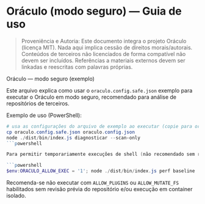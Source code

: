 # Oráculo (modo seguro) — Guia de uso

> Proveniência e Autoria: Este documento integra o projeto Oráculo (licença MIT).
> Nada aqui implica cessão de direitos morais/autorais.
> Conteúdos de terceiros não licenciados de forma compatível não devem ser incluídos.
> Referências a materiais externos devem ser linkadas e reescritas com palavras próprias.

Oráculo — modo seguro (exemplo)

Este arquivo explica como usar o `oraculo.config.safe.json` exemplo para executar o Oráculo em modo seguro, recomendado para análise de repositórios de terceiros.

Exemplo de uso (PowerShell):

````powershell
# usa as configurações do arquivo de exemplo ao executar (copie para oraculo.config.json ou exporte variáveis de ambiente)
cp oraculo.config.safe.json oraculo.config.json
node ./dist/bin/index.js diagnosticar --scan-only
```powershell

Para permitir temporariamente execuções de shell (não recomendado sem revisão):

```powershell
$env:ORACULO_ALLOW_EXEC = '1'; node ./dist/bin/index.js perf baseline
````

Recomenda-se não executar com `ALLOW_PLUGINS` ou `ALLOW_MUTATE_FS` habilitados sem revisão prévia do repositório e/ou execução em container isolado.
